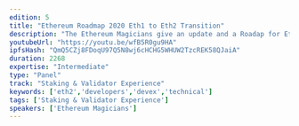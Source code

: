 ```yaml
---
edition: 5
title: "Ethereum Roadmap 2020 Eth1 to Eth2 Transition"
description: "The Ethereum Magicians give an update and a Roadap for Ethereum in 2020 and beyond, looking ahead to the transition to Eth 2.0"
youtubeUrl: "https://youtu.be/wfB5R0gu9HA"
ipfsHash: "QmQ5CZj8FDoqU97Q5N8wj6cHCHG5WHUW2TzcREK58QJaiA"
duration: 2268
expertise: "Intermediate"
type: "Panel"
track: "Staking & Validator Experience"
keywords: ['eth2','developers','devex','technical']
tags: ['Staking & Validator Experience']
speakers: ['Ethereum Magicians']
---
```

